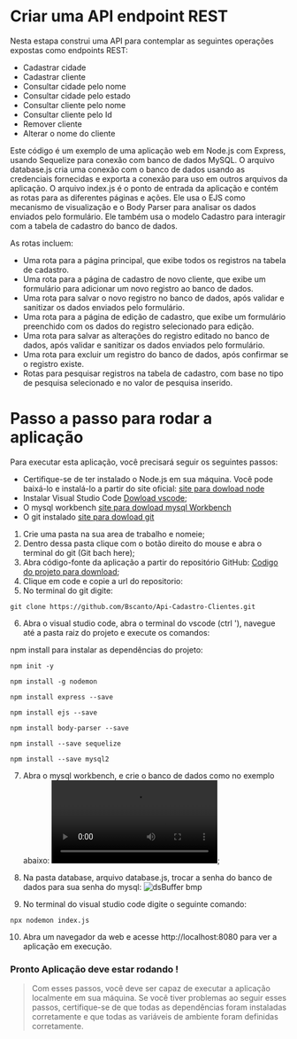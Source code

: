 # Criar uma API endpoint REST



Nesta estapa construi uma API para contemplar as seguintes operações expostas 
como endpoints REST:

* Cadastrar cidade
* Cadastrar cliente
* Consultar cidade pelo nome
* Consultar cidade pelo estado
* Consultar cliente pelo nome
* Consultar cliente pelo Id
* Remover cliente
* Alterar o nome do cliente


Este código é um exemplo de uma aplicação web em Node.js com Express, usando Sequelize para conexão com banco de dados MySQL.
O arquivo database.js cria uma conexão com o banco de dados usando as credenciais fornecidas e exporta a conexão para uso em outros arquivos da aplicação.
O arquivo index.js é o ponto de entrada da aplicação e contém as rotas para as diferentes páginas e ações. Ele usa o EJS como mecanismo de visualização e o Body Parser para analisar os dados enviados pelo formulário. Ele também usa o modelo Cadastro para interagir com a tabela de cadastro do banco de dados.

As rotas incluem:

* Uma rota para a página principal, que exibe todos os registros na tabela de cadastro.
* Uma rota para a página de cadastro de novo cliente, que exibe um formulário para adicionar um novo registro ao banco de dados.
* Uma rota para salvar o novo registro no banco de dados, após validar e sanitizar os dados enviados pelo formulário.
* Uma rota para a página de edição de cadastro, que exibe um formulário preenchido com os dados do registro selecionado para edição.
* Uma rota para salvar as alterações do registro editado no banco de dados, após validar e sanitizar os dados enviados pelo formulário.
* Uma rota para excluir um registro do banco de dados, após confirmar se o registro existe.
* Rotas para pesquisar registros na tabela de cadastro, com base no tipo de pesquisa selecionado e no valor de pesquisa inserido.

# Passo a passo para rodar a aplicação

Para executar esta aplicação, você precisará seguir os seguintes passos:


* Certifique-se de ter instalado o Node.js em sua máquina. Você pode baixá-lo e instalá-lo a partir do site oficial: [site para dowload node](https://nodejs.org/en/)
* Instalar Visual Studio Code [Dowload vscode](https://code.visualstudio.com/download);
* O mysql workbench [site para dowload mysql Workbench](https://dev.mysql.com/downloads/workbench/)
* O git instalado [site para dowload git](https://git-scm.com/download/win)



1. Crie uma pasta na sua area de trabalho e nomeie;
2. Dentro dessa pasta clique com o botão direito do mouse e abra o terminal do git  (Git bach here);
3. Abra código-fonte da aplicação a partir do repositório GitHub:
[Codigo do projeto para download](https://github.com/Bscanto/API-Cadastro-Clientes/tree/main/api);
4. Clique em code e copie a url do repositorio: ![]( )
5. No terminal do git digite:
```
git clone https://github.com/Bscanto/Api-Cadastro-Clientes.git
```

6. Abra o visual studio code, abra o terminal do vscode (ctrl '), navegue até a pasta raiz do projeto  e execute os comandos:

npm install para instalar as dependências do projeto:
```
npm init -y
```
```
npm install -g nodemon
```
```
npm install express --save
```
```
npm install ejs --save
```
```
npm install body-parser --save
```
```
npm install --save sequelize
```
```
npm install --save mysql2
```
7. Abra o mysql workbench, e crie o banco de dados  como no exemplo abaixo:
![Criar banco de dados](https://user-images.githubusercontent.com/75629284/228021101-37d3e7c4-0bcc-4872-9bd1-de4ffcfc4d08.mp4);

8. Na pasta database, arquivo database.js, trocar a senha do banco de dados para sua senha do mysql:
![dsBuffer bmp](https://user-images.githubusercontent.com/75629284/228030349-3a9cf148-3ea7-45ee-81dd-8039d574f919.png)

9. No terminal do visual studio code digite o seguinte comando:
```
npx nodemon index.js
```
10. Abra um navegador da web e acesse http://localhost:8080 para ver a aplicação em execução.
### Pronto Aplicação deve estar rodando !

>Com esses passos, você deve ser capaz de executar a aplicação localmente em sua máquina. Se você tiver problemas ao seguir esses passos, certifique-se de que todas as dependências foram instaladas corretamente e que todas as variáveis de ambiente foram definidas corretamente.


